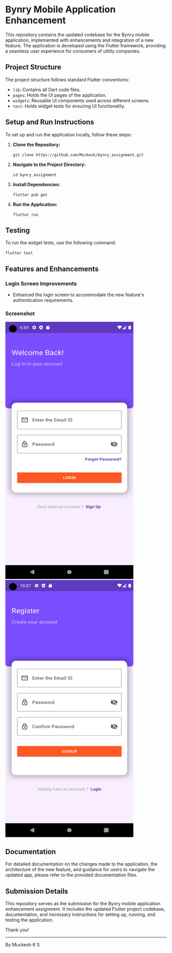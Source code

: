 # Bynry Mobile Application Enhancement

This repository contains the updated codebase for the Bynry mobile application, implemented with enhancements and integration of a new feature. The application is developed using the Flutter framework, providing a seamless user experience for consumers of utility companies.

## Project Structure

The project structure follows standard Flutter conventions:

- `lib`: Contains all Dart code files.
- `pages`: Holds the UI pages of the application.
- `widgets`: Reusable UI components used across different screens.
- `test`: Holds widget tests for ensuring UI functionality.

## Setup and Run Instructions

To set up and run the application locally, follow these steps:

1. **Clone the Repository:**

   `git clone https://github.com/Muckesh/bynry_assignment.git`

2. **Navigate to the Project Directory:**

   `cd bynry_assignment`

3. **Install Dependencies:**

   `flutter pub get`

4. **Run the Application:**

   `flutter run`

## Testing

To run the widget tests, use the following command:

`flutter test`

## Features and Enhancements

### Login Screen Improvements

- Enhanced the login screen to accommodate the new feature's authentication requirements.

### Screenshot

<img src="https://github.com/Muckesh/bynry_assignment/blob/main/assets/screenshots/Screenshot_1707225856.png" width=400 height=800 />


<img src="https://github.com/Muckesh/bynry_assignment/blob/main/assets/screenshots/Screenshot_1707237475.png" width=400 height=800 />


## Documentation

For detailed documentation on the changes made to the application, the architecture of the new feature, and guidance for users to navigate the updated app, please refer to the provided documentation files.

## Submission Details

This repository serves as the submission for the Bynry mobile application enhancement assignment. It includes the updated Flutter project codebase, documentation, and necessary instructions for setting up, running, and testing the application.

Thank you!

---

By Muckesh K S
